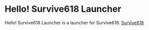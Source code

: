 # Hello! Survive618 Launcher
Hello! Survive618 Launcher is a launcher for Survive618.
[Survive618](https://github.com/Ad-closeNN/Survive618)